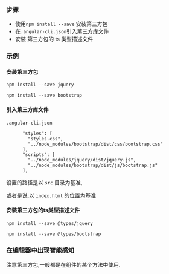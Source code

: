 
### 步骤

- 使用`npm install --save` 安装第三方包
- 在`.angular-cli.json`引入第三方库文件
- 安装 第三方包的 ts 类型描述文件

### 示例

#### 安装第三方包

`npm install --save jquery`

`npm install --save bootstrap`


#### 引入第三方库文件

`.angular-cli.json`

```
      "styles": [
        "styles.css",
        "../node_modules/bootstrap/dist/css/bootstrap.css"
      ],
      "scripts": [
        "../node_modules/jquery/dist/jquery.js",
        "../node_modules/bootstrap/dist/js/bootstrap.js"
      ],
```

设置的路径是以 `src` 目录为基准,

或者是说,以 `index.html` 的位置为基准


#### 安装第三方包的ts类型描述文件

`npm install --save @types/jquery`

`npm install --save @types/bootstrap`


### 在编辑器中出现智能感知

注意第三方包,一般都是在组件的某个方法中使用.